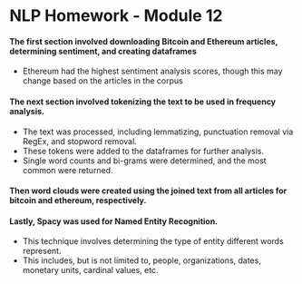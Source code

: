 # NLP Homework - Module 12

#### The first section involved downloading Bitcoin and Ethereum articles, determining sentiment, and creating dataframes
* Ethereum had the highest sentiment analysis scores, though this may change based on the articles in the corpus

#### The next section involved tokenizing the text to be used in frequency analysis.
* The text was processed, including lemmatizing, punctuation removal via RegEx, and stopword removal.  
* These tokens were added to the dataframes for further analysis. 
* Single word counts and bi-grams were determined, and the most common were returned.

#### Then word clouds were created using the joined text from all articles for bitcoin and ethereum, respectively.

#### Lastly, Spacy was used for Named Entity Recognition.
* This technique involves determining the type of entity different words represent.  
* This includes, but is not limited to, people, organizations, dates, monetary units, cardinal values, etc.
